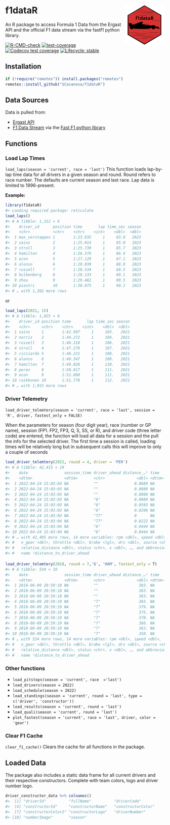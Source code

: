 
# f1dataR <img src='man/figures/logo.png' align="right" width="25%" min-width="120px"/>

An R package to access Formula 1 Data from the Ergast API and the
official F1 data stream via the fastf1 python library.

<!-- badges: start -->

[![R-CMD-check](https://github.com/SCasanova/f1dataR/actions/workflows/check-standard.yaml/badge.svg)](https://github.com/SCasanova/f1dataR/actions/workflows/check-standard.yaml)
[![test-coverage](https://github.com/SCasanova/f1dataR/actions/workflows/test-coverage.yaml/badge.svg)](https://github.com/SCasanova/f1dataR/actions/workflows/test-coverage.yaml)
[![Codecov test
coverage](https://img.shields.io/codecov/c/github/SCasanova/f1dataR?label=codecov&logo=codecov)](https://app.codecov.io/gh/SCasanova/f1dataR?branch=main)
[![Lifecycle:
stable](https://img.shields.io/badge/lifecycle-stable-brightgreen.svg)](https://lifecycle.r-lib.org/articles/stages.html#stable)

<!-- badges: end -->

## Installation

``` r
if (!require("remotes")) install.packages("remotes")
remotes::install_github("SCasanova/f1dataR")
```

## Data Sources

Data is pulled from:

- [Ergast API](http://ergast.com/mrd/)
- [F1 Data Stream](https://www.formula1.com/en/f1-live.html) via the
  [Fast F1 python
  library](https://theoehrly.github.io/Fast-F1/index.html)

## Functions

### Load Lap Times

`load_laps(season = 'current', race = 'last')` This function loads
lap-by-lap time data for all drivers in a given season and round. Round
refers to race number. The defaults are current season and last race.
Lap data is limited to 1996-present.

**Example:**

``` r
library(f1dataR)
#> Loading required package: reticulate
load_laps()
#> # A tibble: 1,312 × 6
#>    driver_id      position time       lap time_sec season
#>    <chr>          <chr>    <chr>    <int>    <dbl>  <dbl>
#>  1 max_verstappen 1        1:23.935     1     83.9   2023
#>  2 sainz          2        1:25.014     1     85.0   2023
#>  3 stroll         3        1:25.739     1     85.7   2023
#>  4 hamilton       4        1:26.376     1     86.4   2023
#>  5 ocon           5        1:27.129     1     87.1   2023
#>  6 alonso         6        1:28.039     1     88.0   2023
#>  7 russell        7        1:28.534     1     88.5   2023
#>  8 hulkenberg     8        1:29.133     1     89.1   2023
#>  9 zhou           9        1:29.482     1     89.5   2023
#> 10 piastri        10       1:30.075     1     90.1   2023
#> # … with 1,302 more rows
```

or

``` r
load_laps(2021, 15)
#> # A tibble: 1,025 × 6
#>    driver_id position time       lap time_sec season
#>    <chr>     <chr>    <chr>    <int>    <dbl>  <dbl>
#>  1 sainz     1        1:42.997     1     103.   2021
#>  2 norris    2        1:44.272     1     104.   2021
#>  3 russell   3        1:46.318     1     106.   2021
#>  4 stroll    4        1:47.279     1     107.   2021
#>  5 ricciardo 5        1:48.221     1     108.   2021
#>  6 alonso    6        1:49.347     1     109.   2021
#>  7 hamilton  7        1:49.826     1     110.   2021
#>  8 perez     8        1:50.617     1     111.   2021
#>  9 ocon      9        1:51.098     1     111.   2021
#> 10 raikkonen 10       1:51.778     1     112.   2021
#> # … with 1,015 more rows
```

### Driver Telemetry

`load_driver_telemtery(season = 'current', race = 'last', session = 'R', driver, fastest_only = FALSE)`

When the parameters for season (four digit year), race (number or GP
name), session (FP1. FP2, FP3, Q, S, SS, or R), and driver code (three
letter code) are entered, the function will load all data for a session
and the pull the info for the selected driver. The first time a session
is called, loading times will be relatively long but in subsequent calls
this will improve to only a couple of seconds

``` r
load_driver_telemtery(2022, round = 4, driver = 'PER')
#> # A tibble: 42,415 × 19
#>    date                session_time driver_ahead distance_…¹ time  
#>    <dttm>              <dttm>       <chr>              <dbl> <dttm>
#>  1 2022-04-24 15:03:03 NA           ""                0.0889 NA    
#>  2 2022-04-24 15:03:03 NA           ""                0.0889 NA    
#>  3 2022-04-24 15:03:03 NA           ""                0.0889 NA    
#>  4 2022-04-24 15:03:03 NA           "6"               0.0889 NA    
#>  5 2022-04-24 15:03:03 NA           "6"               0.0593 NA    
#>  6 2022-04-24 15:03:03 NA           "6"               0.0296 NA    
#>  7 2022-04-24 15:03:03 NA           "77"              0      NA    
#>  8 2022-04-24 15:03:04 NA           "77"              0.0222 NA    
#>  9 2022-04-24 15:03:04 NA           "6"               0.0444 NA    
#> 10 2022-04-24 15:03:04 NA           "6"               0.0444 NA    
#> # … with 42,405 more rows, 14 more variables: rpm <dbl>, speed <dbl>,
#> #   n_gear <dbl>, throttle <dbl>, brake <lgl>, drs <dbl>, source <chr>,
#> #   relative_distance <dbl>, status <chr>, x <dbl>, …, and abbreviated variable
#> #   name ¹​distance_to_driver_ahead

load_driver_telemtery(2018, round = 7,'Q', 'HAM', fastest_only = T)
#> # A tibble: 534 × 19
#>    date                session_time driver_ahead distance_…¹ time  
#>    <dttm>              <dttm>       <chr>              <dbl> <dttm>
#>  1 2018-06-09 20:59:18 NA           ""                  383. NA    
#>  2 2018-06-09 20:59:18 NA           ""                  383. NA    
#>  3 2018-06-09 20:59:18 NA           ""                  383. NA    
#>  4 2018-06-09 20:59:19 NA           "7"                 383. NA    
#>  5 2018-06-09 20:59:19 NA           "7"                 379. NA    
#>  6 2018-06-09 20:59:19 NA           "7"                 375. NA    
#>  7 2018-06-09 20:59:19 NA           "7"                 370. NA    
#>  8 2018-06-09 20:59:19 NA           "7"                 366. NA    
#>  9 2018-06-09 20:59:19 NA           "7"                 362. NA    
#> 10 2018-06-09 20:59:19 NA           "7"                 358. NA    
#> # … with 524 more rows, 14 more variables: rpm <dbl>, speed <dbl>,
#> #   n_gear <dbl>, throttle <dbl>, brake <lgl>, drs <dbl>, source <chr>,
#> #   relative_distance <dbl>, status <chr>, x <dbl>, …, and abbreviated variable
#> #   name ¹​distance_to_driver_ahead
```

### Other functions

- `load_pitstops(season = 'current', race  ='last')`
- `load_drivers(season = 2022)`
- `load_schedule(season = 2022)`
- `load_standings(season = 'current', round = 'last', type = c('driver', 'constructor'))`
- `load_results(season = 'current', round = 'last')`
- `load_quali(season = 'current', round = 'last')`
- `plot_fastest(season = 'current', race = 'last', driver, color = 'gear')`

### Clear F1 Cache

`clear_f1_cache()` Clears the cache for all functions in the package.

## Loaded Data

The package also includes a static data frame for all current drivers
and their respective constructors. Complete with team colors, logo and
driver number logo.

``` r
driver_constructor_data %>% colnames()
#>  [1] "driverId"          "fullName"          "driverCode"       
#>  [4] "constructorId"     "constructorName"   "constructorColor" 
#>  [7] "constructorColor2" "constructorLogo"   "driverNumber"     
#> [10] "numberImage"       "season"
```
